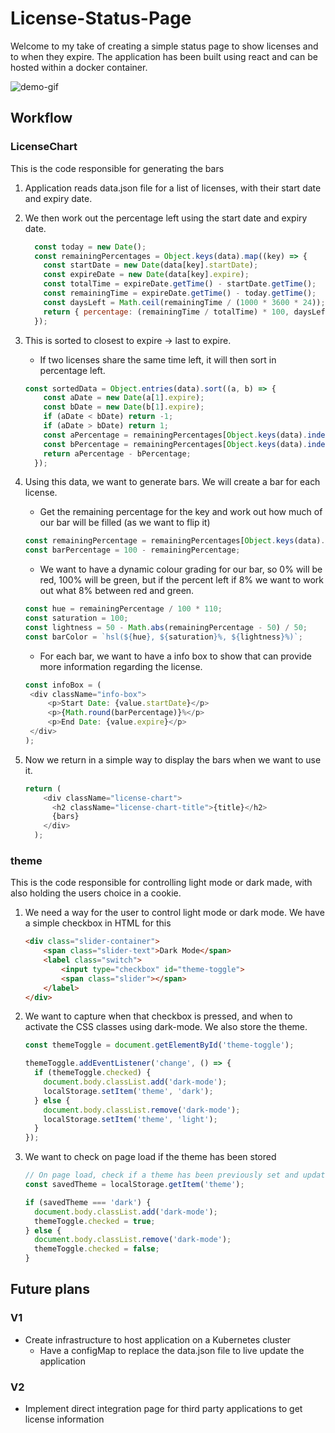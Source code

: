 # License-Status-Page

Welcome to my take of creating a simple status page to show licenses and to when they expire. The application has been built using react and can be hosted within a docker container. 

![demo-gif](https://github.com/KieranJamess/License-Status-Page/blob/main/demo.gif)

## Workflow

### LicenseChart

This is the code responsible for generating the bars 

1. Application reads data.json file for a list of licenses, with their start date and expiry date. 

2. We then work out the percentage left using the start date and expiry date. 

   ```javascript
     const today = new Date();
     const remainingPercentages = Object.keys(data).map((key) => {
       const startDate = new Date(data[key].startDate);
       const expireDate = new Date(data[key].expire);
       const totalTime = expireDate.getTime() - startDate.getTime();
       const remainingTime = expireDate.getTime() - today.getTime();
       const daysLeft = Math.ceil(remainingTime / (1000 * 3600 * 24));
       return { percentage: (remainingTime / totalTime) * 100, daysLeft };
     });
   ```

3. This is sorted to closest to expire -> last to expire.

   - If two licenses share the same time left, it will then sort in percentage left.

   ```javascript
   const sortedData = Object.entries(data).sort((a, b) => {
       const aDate = new Date(a[1].expire);
       const bDate = new Date(b[1].expire);
       if (aDate < bDate) return -1;
       if (aDate > bDate) return 1;
       const aPercentage = remainingPercentages[Object.keys(data).indexOf(a[0])].percentage;
       const bPercentage = remainingPercentages[Object.keys(data).indexOf(b[0])].percentage;
       return aPercentage - bPercentage;
     });
   ```

4. Using this data, we want to generate bars. We will create a bar for each license.

   - Get the remaining percentage for the key and work out how much of our bar will be filled (as we want to flip it)

   ```javascript
   const remainingPercentage = remainingPercentages[Object.keys(data).indexOf(key)].percentage;
   const barPercentage = 100 - remainingPercentage;
   ```

   - We want to have a dynamic colour grading for our bar, so 0% will be red, 100% will be green, but if the percent left if 8% we want to work out what 8% between red and green.

   ```javascript
   const hue = remainingPercentage / 100 * 110;
   const saturation = 100;
   const lightness = 50 - Math.abs(remainingPercentage - 50) / 50;
   const barColor = `hsl(${hue}, ${saturation}%, ${lightness}%)`;
   ```

   - For each bar, we want to have a info box to show that can provide more information regarding the license. 

   ```javascript
   const infoBox = (
   	<div className="info-box">
   		<p>Start Date: {value.startDate}</p>
   		<p>{Math.round(barPercentage)}%</p>
   		<p>End Date: {value.expire}</p>
   	</div>
   );
   ```

5. Now we return in a simple way to display the bars when we want to use it.

   ```javascript
   return (
       <div className="license-chart">
         <h2 className="license-chart-title">{title}</h2>
         {bars}
       </div>
     );
   ```

### theme

This is the code responsible for controlling light mode or dark made, with also holding the users choice in a cookie.

1. We need a way for the user to control light mode or dark mode. We have a simple checkbox in HTML for this

   ```html
   <div class="slider-container">
       <span class="slider-text">Dark Mode</span>
       <label class="switch">
           <input type="checkbox" id="theme-toggle">
           <span class="slider"></span>
       </label>
   </div>
   ```

2. We want to capture when that checkbox is pressed, and when to activate the CSS classes using dark-mode. We also store the theme.

   ```javascript
   const themeToggle = document.getElementById('theme-toggle');
   
   themeToggle.addEventListener('change', () => {
     if (themeToggle.checked) {
       document.body.classList.add('dark-mode');
       localStorage.setItem('theme', 'dark');
     } else {
       document.body.classList.remove('dark-mode');
       localStorage.setItem('theme', 'light');
     }
   });
   ```

3. We want to check on page load if the theme has been stored

   ```javascript
   // On page load, check if a theme has been previously set and update the slider accordingly
   const savedTheme = localStorage.getItem('theme');
   
   if (savedTheme === 'dark') {
     document.body.classList.add('dark-mode');
     themeToggle.checked = true;
   } else {
     document.body.classList.remove('dark-mode');
     themeToggle.checked = false;
   }
   ```

## Future plans

### V1

- Create infrastructure to host application on a Kubernetes cluster
  - Have a configMap to replace the data.json file to live update the application

### V2

- Implement direct integration page for third party applications to get license information